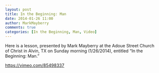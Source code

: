```yaml
---
layout: post
title: In the Beginning: Man
date: 2014-01-26 11:00
author: MarkMayberry
comments: true
categories: [In the Beginning, Man, Video]
---
```

Here is a lesson, presented by Mark Mayberry at the Adoue Street Church of Christ in Alvin, TX on Sunday morning (1/26/2014), entitled “In the Beginning: Man.” 

https://vimeo.com/85498337
